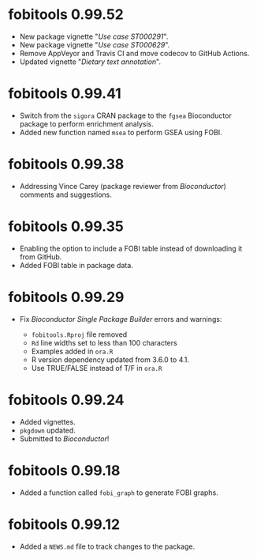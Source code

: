 # fobitools 0.99.52

* New package vignette "_Use case ST000291_".     
* New package vignette "_Use case ST000629_".    
* Remove AppVeyor and Travis CI and move codecov to GitHub Actions.
* Updated vignette "_Dietary text annotation_".

# fobitools 0.99.41

* Switch from the `sigora` CRAN package to the `fgsea` Bioconductor package to perform enrichment analysis.
* Added new function named `msea` to perform GSEA using FOBI.

# fobitools 0.99.38

* Addressing Vince Carey (package reviewer from _Bioconductor_) comments and suggestions.

# fobitools 0.99.35

* Enabling the option to include a FOBI table instead of downloading it from GitHub.
* Added FOBI table in package data.

# fobitools 0.99.29

* Fix _Bioconductor Single Package Builder_ errors and warnings:

  - `fobitools.Rproj` file removed
  - `Rd` line widths set to less than 100 characters
  - Examples added in `ora.R`
  - R version dependency updated from 3.6.0 to 4.1.
  - Use TRUE/FALSE instead of T/F in `ora.R`

# fobitools 0.99.24

* Added vignettes.
* `pkgdown` updated.
* Submitted to _Bioconductor_!

# fobitools 0.99.18

* Added a function called `fobi_graph` to generate FOBI graphs.

# fobitools 0.99.12

* Added a `NEWS.md` file to track changes to the package.
